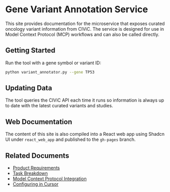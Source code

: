 # Gene Variant Annotation Service

This site provides documentation for the microservice that exposes curated oncology variant information from CIViC. The service is designed for use in Model Context Protocol (MCP) workflows and can also be called directly.

## Getting Started

Run the tool with a gene symbol or variant ID:

```bash
python variant_annotator.py --gene TP53
```

## Updating Data

The tool queries the CIViC API each time it runs so information is always up to date with the latest curated variants and studies.


## Web Documentation

The content of this site is also compiled into a React web app using Shadcn UI under `react_web_app` and published to the `gh-pages` branch.

## Related Documents

- [Product Requirements](prd.txt)
- [Task Breakdown](prd_tasks.md)
- [Model Context Protocol Integration](mcp.md)
- [Configuring in Cursor](cursor.md)


